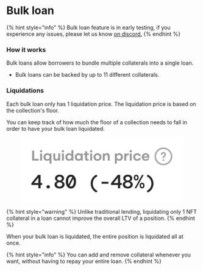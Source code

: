 # Bulk loan

{% hint style="info" %}
Bulk loan feature is in early testing, if you experience any issues, please let us know [on discord.](https://discord.com/honeydefi)
{% endhint %}

### How it works

Bulk loans allow borrowers to bundle multiple collaterals into a single loan.

* Bulk loans can be backed by up to 11 different collaterals.

### **Liquidations**

Each bulk loan only has 1 liquidation price. The liquidation price is based on the collection's floor.

You can keep track of how much the floor of a collection needs to fall in order to have your bulk loan liquidated.

<figure><img src="../../.gitbook/assets/image.png" alt=""><figcaption></figcaption></figure>

{% hint style="warning" %}
Unlike traditional lending, liquidating only 1 NFT collateral in a loan cannot improve the overall LTV of a position.
{% endhint %}

When your bulk loan is liquidated, the entire position is liquidated all at once.

{% hint style="info" %}
You can add and remove collateral whenever you want, without having to repay your entire loan.
{% endhint %}




